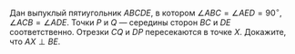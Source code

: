 Дан выпуклый пятиугольник $ABCDE$, в котором $\angle ABC=\angle AED=90^\circ,$ $\angle ACB=\angle ADE.$ Точки $P$ и $Q$ — середины сторон $BC$ и $DE$ соответственно. Отрезки $CQ$ и $DP$ пересекаются в точке $X$. Докажите, что $AX \perp BE.$